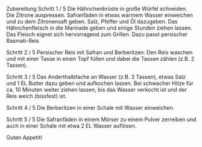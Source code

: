Zubereitung
Schritt 1 / 5
Die Hähnchenbrüste in große Würfel schneiden. Die Zitrone auspressen. Safranfäden in etwas warmem Wasser einweichen und zu dem Zitronensaft geben. Salz, Pfeffer und Öl dazugeben. Das Hähnchenfleisch in die Marinade geben und einige Stunden ziehen lassen.
Das Fleisch eignet sich hervorragend zum Grillen. Dazu passt persischer Basmati-Reis

Schritt 2 / 5
Persischer Reis mit Safran und Berberitzen:
Den Reis waschen und mit einer Tasse in einen Topf füllen und dabei die Tassen zählen (z.B. 2 Tassen).

Schritt 3 / 5
Das Anderthalbfache an Wasser (z.B. 3 Tassen), etwas Salz und 1 EL Butter dazu geben und aufkochen lassen. Bei schwacher Hitze für ca. 10 Minuten weiter ziehen lassen, bis das Wasser verkocht ist und der Reis weich (bissfest) ist.

Schritt 4 / 5
Die Berberitzen in einer Schale mit Wasser einweichen.

Schritt 5 / 5
Die Safranfäden in einem Mörser zu einem Pulver zerreiben und auch in einer Schale mit etwa 2 EL Wasser auflösen.

Guten Appetit!